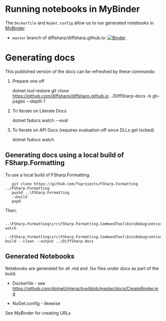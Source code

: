 

# Running notebooks in MyBinder

The `Dockerfile` and `NuGet.config` allow us to run generated notebooks in [MyBinder](https://mybinder.org)

* `master` branch of diffsharp/diffsharp.github.io:  [![Binder](https://mybinder.org/badge_logo.svg)](https://mybinder.org/v2/gh/diffsharp/diffsharp.github.io/master)

# Generating docs

This published version of the docs can be refreshed by these commands:

1. Prepare one off

    dotnet tool restore
    git clone https://github.com/diffsharp/diffsharp.github.io ../DiffSharp-docs -b gh-pages --depth 1

2. To Iterate on Literate Docs 

    dotnet fsdocs watch --eval

3. To Iterate on API Docs (requires evaluation off since DLLs get locked)

    dotnet fsdocs watch 

## Generating docs using  a local build of FSharp.Formatting

To use a local build of FSharp.Formatting:

       git clone https://github.com/fsprojects/FSharp.Formatting  ../FSharp.Formatting
       pushd ..\FSharp.Formatting
       .\build
       popd

Then:

       ..\FSharp.Formatting\src\FSharp.Formatting.CommandTool\bin\Debug\netcoreapp3.1\fsdocs.exe watch 
       ..\FSharp.Formatting\src\FSharp.Formatting.CommandTool\bin\Debug\netcoreapp3.1\fsdocs.exe build --clean --output ../DiffSharp-docs

## Generated Notebooks

Notebooks are generated for all .md and .fsx files under docs as part of the build.

* Dockerfile - see https://github.com/dotnet/interactive/blob/master/docs/CreateBinder.md

* NuGet.config - likewise

See MyBinder for creating URLs
